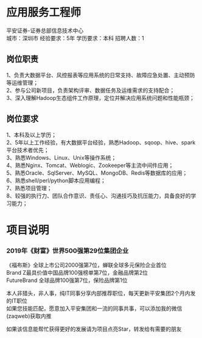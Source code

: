 # 应用服务工程师
平安证券-证券总部信息技术中心  
城市：深圳市 经验要求：5年 学历要求：本科  招聘人数：1

## 岗位职责
1、负责大数据平台、风控报表等应用系统的日常支持、故障应急处置、主动预防等运维管理；   
2、参与公司新项目，负责架构评审、数据任务及运维需求的支持配合；   
3、深入理解Hadoop生态组件工作原理，定位并解决应用系统问题和性能瓶颈；

## 岗位要求
1、本科及以上学历；   
2、5年以上工作经验，有大数据平台经验，熟悉Hadoop、sqoop、hive、spark平台技术者优先；   
3、熟悉Windows、Linux、Unix等操作系统；   
4、熟悉Nginx、Tomcat、Weblogic、Zookeeper等主流中间件应用；   
5、熟悉Oracle、SqlServer、MySQL、MongoDB、Redis等数据库的应用；   
6、熟悉shell/perl/python脚本应用编程；   
7、熟悉项目管理；   
8、较强的执行力、团队合作意识、责任心、沟通技巧及抗压能力，具备良好的学习能力；

# 项目说明

### 2019年《财富》世界500强第29位集团企业
《福布斯》全球上市公司2000强第7位，蝉联全球多元保险企业首位  
Brand Z最具价值中国品牌100强榜单第7位，金融品牌第2位  
FutureBrand 全球品牌100强第7位，保险品牌第1位

本人非猎头，非人事，纯IT同事分享内部推荐职位，每天更新平安集团2个月内发的IT职位  
如果您技能匹配，愿意加入平安集团和一流的同事共事，可以添加我的微信(zaqweb)获取内推 

如果该信息能帮忙获得更好的发展请为项目点亮Star，转发给有需要的朋友




